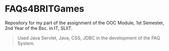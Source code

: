 ﻿# FAQs4BRITGames
Repository for my part of the assignment of the OOC Module, 1st Semester, 2nd Year of the Bsc. in IT, SLIIT.
> Used Java Servlet, Java, CSS, JDBC in the development of the FAQ System.
